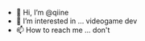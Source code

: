 - 👋 Hi, I’m @qiine
- 👀 I’m interested in ... videogame dev
- 📫 How to reach me ... don't

<!---
qiine/qiine is a ✨ special ✨ repository because its `README.md` (this file) appears on your GitHub profile.
You can click the Preview link to take a look at your changes.
--->
